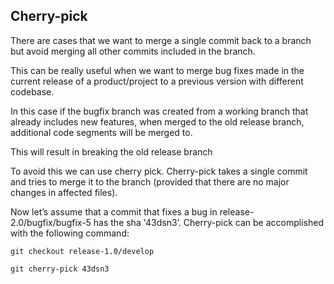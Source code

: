## Cherry-pick

There are cases that we want to merge a single commit back to a branch but avoid merging all other commits included in the branch. 

This can be really useful when we want to merge bug fixes made in the current release of a product/project to a previous version with different codebase. 

In this case if the bugfix branch was created from a working branch that already includes new features, when merged to the old release branch, additional code segments will be merged to.
 
This will result in breaking the old release branch

To avoid this we can use cherry pick. Cherry-pick takes a single commit and tries to merge it to the branch (provided that there are no major changes in affected files). 

Now let’s assume that a commit that fixes a bug in release-2.0/bugfix/bugfix-5 has the sha '43dsn3’. Cherry-pick can be accomplished with the following command:

`git checkout release-1.0/develop`

`git cherry-pick 43dsn3`